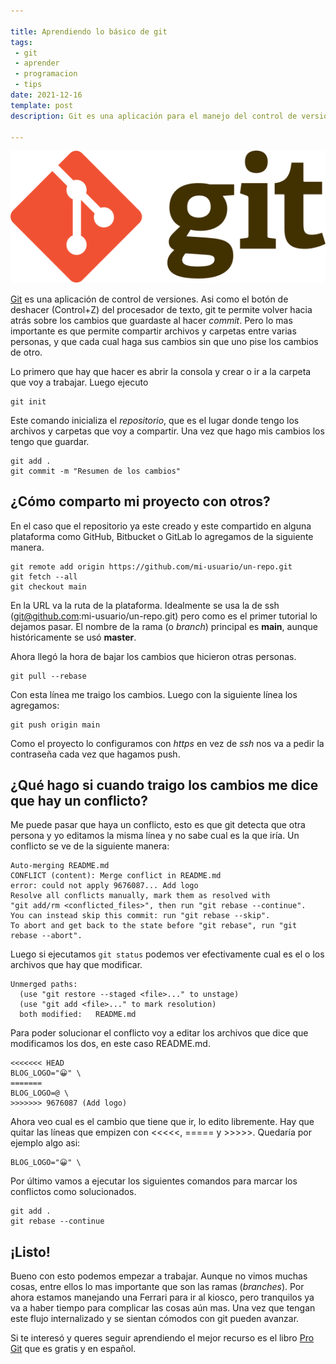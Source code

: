 ```yaml
---

title: Aprendiendo lo básico de git
tags:
 - git
 - aprender
 - programacion 
 - tips
date: 2021-12-16
template: post
description: Git es una aplicación para el manejo del control de versiones. Aprendamos lo básico. 

---
```


<img src="git.svg" alt="Logo de git" />

[Git](https://git-scm.com/) es una aplicación de control de versiones. Asi como el botón de deshacer (Control+Z) del procesador de texto, git te permite volver hacia atrás sobre los cambios que guardaste al hacer *commit*. Pero lo mas importante es que permite compartir archivos y carpetas entre varias personas, y que cada cual haga sus cambios sin que uno pise los cambios de otro.

Lo primero que hay que hacer es abrir la consola y crear o ir a la carpeta que voy a trabajar. Luego ejecuto

    git init

Este comando inicializa el *repositorio*, que es el lugar donde tengo los archivos y carpetas que voy a compartir.
Una vez que hago mis cambios los tengo que guardar.

    git add .
    git commit -m "Resumen de los cambios"

## ¿Cómo comparto mi proyecto con otros?

En el caso que el repositorio ya este creado y este compartido en alguna plataforma como GitHub, Bitbucket o GitLab lo agregamos de la siguiente manera.

    git remote add origin https://github.com/mi-usuario/un-repo.git
    git fetch --all
    git checkout main

En la URL va la ruta de la plataforma. Idealmente se usa la de ssh (git@github.com:mi-usuario/un-repo.git) pero como es el primer tutorial lo dejamos pasar.
El nombre de la rama (o *branch*) principal es **main**, aunque históricamente se usó **master**.

Ahora llegó la hora de bajar los cambios que hicieron otras personas.

    git pull --rebase

Con esta línea me traigo los cambios. Luego con la siguiente línea los agregamos:

    git push origin main

Como el proyecto lo configuramos con *https* en vez de *ssh* nos va a pedir la contraseña cada vez que hagamos push.

## ¿Qué hago si cuando traigo los cambios me dice que hay un conflicto?

Me puede pasar que haya un conflicto, esto es que git detecta que otra persona y yo editamos la misma línea y no sabe cual es la que iría. Un conflicto se ve de la siguiente manera:

    Auto-merging README.md
    CONFLICT (content): Merge conflict in README.md
    error: could not apply 9676087... Add logo
    Resolve all conflicts manually, mark them as resolved with
    "git add/rm <conflicted_files>", then run "git rebase --continue".
    You can instead skip this commit: run "git rebase --skip".
    To abort and get back to the state before "git rebase", run "git rebase --abort".
    
Luego si ejecutamos `git status` podemos ver efectivamente cual es el o los archivos que hay que modificar.

    Unmerged paths:
      (use "git restore --staged <file>..." to unstage)
      (use "git add <file>..." to mark resolution)
      both modified:   README.md

Para poder solucionar el conflicto voy a editar los archivos que dice que modificamos los dos, en este caso README.md.

    <<<<<<< HEAD    
    BLOG_LOGO="😀" \    
    =======    
    BLOG_LOGO=@ \    
    >>>>>>> 9676087 (Add logo) 

Ahora veo cual es el cambio que tiene que ir, lo edito libremente. Hay que quitar las líneas que empizen con <<<<<, ===== y >>>>>. Quedaría por ejemplo algo asi:
    
    BLOG_LOGO="😀" \

Por último vamos a ejecutar los siguientes comandos para marcar los conflictos como solucionados.

    git add .
    git rebase --continue

## ¡Listo!

Bueno con esto podemos empezar a trabajar. Aunque no vimos muchas cosas, entre ellos lo mas importante que son las ramas (*branches*). Por ahora estamos manejando una Ferrari para ir al kiosco, pero tranquilos ya va a haber tiempo para complicar las cosas aún mas. Una vez que tengan este flujo internalizado y se sientan cómodos con git pueden avanzar.

Si te interesó y queres seguir aprendiendo el mejor recurso es el libro [Pro Git](https://git-scm.com/book/es/v2) que es gratis y en español.
